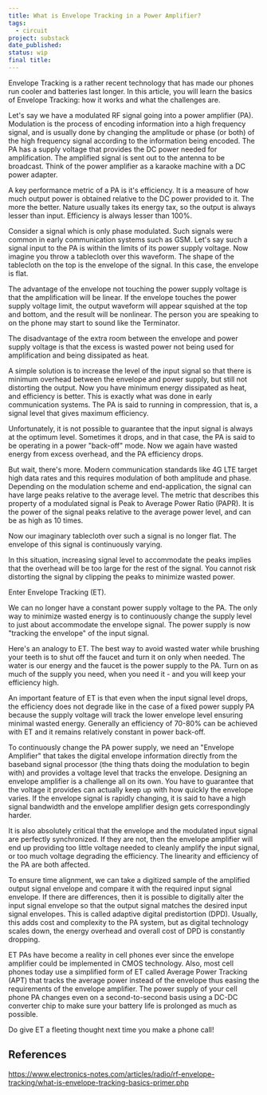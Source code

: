 ```yaml
---
title: What is Envelope Tracking in a Power Amplifier?
tags:
  - circuit
project: substack
date_published: 
status: wip
final title:
---
```

Envelope Tracking is a rather recent technology that has made our phones run cooler and batteries last longer. In this article, you will learn the basics of Envelope Tracking: how it works and what the challenges are.

Let's say we have a modulated RF signal going into a power amplifier (PA). Modulation is the process of encoding information into a high frequency signal, and is usually done by changing the amplitude or phase (or both) of the high frequency signal according to the information being encoded. The PA has a supply voltage that provides the DC power needed for amplification. The amplified signal is sent out to the antenna to be broadcast. Think of the power amplifier as a karaoke machine with a DC power adapter.

A key performance metric of a PA is it's efficiency. It is a measure of how much output power is obtained relative to the DC power provided to it. The more the better. Nature usually takes its energy tax, so the output is always lesser than input. Efficiency is always lesser than 100%.

Consider a signal which is only phase modulated. Such signals were common in early communication systems such as GSM. Let's say such a signal input to the PA is within the limits of its power supply voltage. Now imagine you throw a tablecloth over this waveform. The shape of the tablecloth on the top is the envelope of the signal. In this case, the envelope is flat.

The advantage of the envelope not touching the power supply voltage is that the amplification will be linear. If the envelope touches the power supply voltage limit, the output waveform will appear squished at the top and bottom, and the result will be nonlinear. The person you are speaking to on the phone may start to sound like the Terminator.

The disadvantage of the extra room between the envelope and power supply voltage is that the excess is wasted power not being used for amplification and being dissipated as heat.

A simple solution is to increase the level of the input signal so that there is minimum overhead between the envelope and power supply, but still not distorting the output. Now you have minimum energy dissipated as heat, and efficiency is better. This is exactly what was done in early communication systems. The PA is said to running in compression, that is, a signal level that gives maximum efficiency.

Unfortunately, it is not possible to guarantee that the input signal is always at the optimum level. Sometimes it drops, and in that case, the PA is said to be operating in a power "back-off" mode. Now we again have wasted energy from excess overhead, and the PA efficiency drops.

But wait, there's more. Modern communication standards like 4G LTE target high data rates and this requires modulation of both amplitude and phase. Depending on the modulation scheme and end-application, the signal can have large peaks relative to the average level. The metric that describes this property of a modulated signal is Peak to Average Power Ratio (PAPR). It is the power of the signal peaks relative to the average power level, and can be as high as 10 times.

Now our imaginary tablecloth over such a signal is no longer flat. The envelope of this signal is continuously varying.

In this situation, increasing signal level to accommodate the peaks implies that the overhead will be too large for the rest of the signal. You cannot risk distorting the signal by clipping the peaks to minimize wasted power. 

Enter Envelope Tracking (ET).

We can no longer have a constant power supply voltage to the PA. The only way to minimize wasted energy is to continuously change the supply level to just about accommodate the envelope signal. The power supply is now "tracking the envelope" of the input signal.

Here's an analogy to ET. The best way to avoid wasted water while brushing your teeth is to shut off the faucet and turn it on only when needed. The water is our energy and the faucet is the power supply to the PA. Turn on as much of the supply you need, when you need it - and you will keep your efficiency high.

An important feature of ET is that even when the input signal level drops, the efficiency does not degrade like in the case of a fixed power supply PA because the supply voltage will track the lower envelope level ensuring minimal wasted energy. Generally an efficiency of 70-80% can be achieved with ET and it remains relatively constant in power back-off.

To continuously change the PA power supply, we need an "Envelope Amplifier" that takes the digital envelope information directly from the baseband signal processor (the thing thats doing the modulation to begin with) and provides a voltage level that tracks the envelope. Designing an envelope amplifier is a challenge all on its own. You have to guarantee that the voltage it provides can actually keep up with how quickly the envelope varies. If the envelope signal is rapidly changing, it is said to have a high signal bandwidth and the envelope amplifier design gets correspondingly harder.

It is also absolutely critical that the envelope and the modulated input signal are perfectly synchronized. If they are not, then the envelope amplifier will end up providing too little voltage needed to cleanly amplify the input signal, or too much voltage degrading the efficiency. The linearity and efficiency of the PA are both affected.

To ensure time alignment, we can take a digitized sample of the amplified output signal envelope and compare it with the required input signal envelope. If there are differences, then it is possible to digitally alter the input signal envelope so that the output signal matches the desired input signal envelopes. This is called adaptive digital predistortion (DPD).  Usually, this adds cost and complexity to the PA system, but as digital technology scales down, the energy overhead and overall cost of DPD is constantly dropping.

ET PAs have become a reality in cell phones ever since the envelope amplifier could be implemented in CMOS technology. Also, most cell phones today use a simplified form of ET called Average Power Tracking (APT) that tracks the average power instead of the envelope thus easing the requirements of the envelope amplifier. The power supply of your cell phone PA changes even on a second-to-second basis using a DC-DC converter chip to make sure your battery life is prolonged as much as possible.

Do give ET a fleeting thought next time you make a phone call!

## References

https://www.electronics-notes.com/articles/radio/rf-envelope-tracking/what-is-envelope-tracking-basics-primer.php

